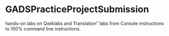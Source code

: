 # GADSPracticeProjectSubmission
hands-on labs on Qwiklabs and Translation”  labs from Console instructions to 100% command line instructions.
